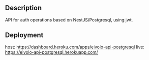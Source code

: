 
## Description

API for auth operations based on NestJS/Postgresql, using jwt.

## Deployment

host: https://dashboard.heroku.com/apps/eivolo-api-postgresql
live: https://eivolo-api-postgresql.herokuapp.com/

